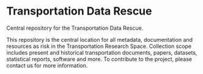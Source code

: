 # Transportation Data Rescue
Central repository for the Transportation Data Rescue.

This repository is the central location for all metadata, documentation and resources as risk in the Transportation Research Space. Collection scope includes present and historical transportation documents, papers, datasets, statistical reports, software and more. To contribute to the project, please contact us for more information.

